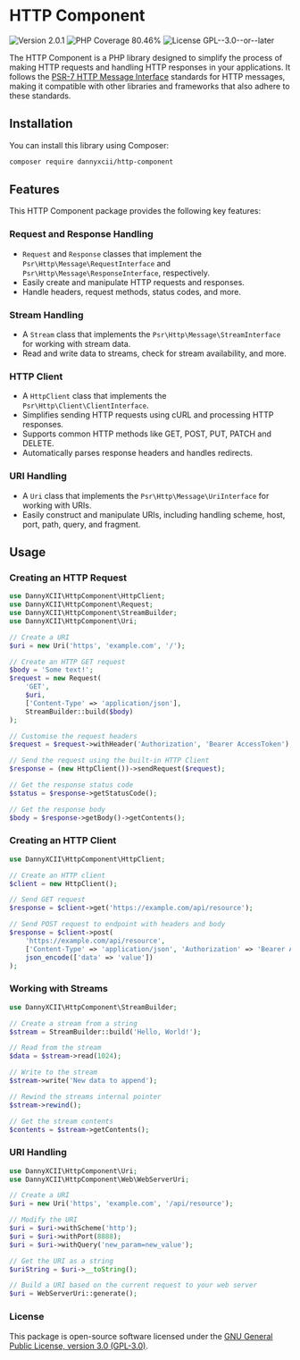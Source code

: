 # HTTP Component

<div>
<!-- Version Badge -->
<img src="https://img.shields.io/badge/Version-2.0.1-blue" alt="Version 2.0.1">
<!-- PHP Coverage Badge -->
<img src="https://img.shields.io/badge/PHP Coverage-80.46%25-yellow" alt="PHP Coverage 80.46%">
<!-- License Badge -->
<img src="https://img.shields.io/badge/License-GPL--3.0--or--later-34ad9b" alt="License GPL--3.0--or--later">
</div>

The HTTP Component is a PHP library designed to simplify the process of making HTTP requests and handling HTTP responses 
in your applications. It follows the [PSR-7 HTTP Message Interface](https://www.php-fig.org/psr/psr-7/) standards for 
HTTP messages, making it compatible with other libraries and frameworks that also adhere to these standards.

## Installation

You can install this library using Composer:

```bash
composer require dannyxcii/http-component
```

## Features

This HTTP Component package provides the following key features:

### Request and Response Handling

- `Request` and `Response` classes that implement the `Psr\Http\Message\RequestInterface` and `Psr\Http\Message\ResponseInterface`, respectively.
- Easily create and manipulate HTTP requests and responses.
- Handle headers, request methods, status codes, and more.

### Stream Handling

- A `Stream` class that implements the `Psr\Http\Message\StreamInterface` for working with stream data.
- Read and write data to streams, check for stream availability, and more.

### HTTP Client

- A `HttpClient` class that implements the `Psr\Http\Client\ClientInterface`.
- Simplifies sending HTTP requests using cURL and processing HTTP responses.
- Supports common HTTP methods like GET, POST, PUT, PATCH and DELETE.
- Automatically parses response headers and handles redirects.

### URI Handling

- A `Uri` class that implements the `Psr\Http\Message\UriInterface` for working with URIs.
- Easily construct and manipulate URIs, including handling scheme, host, port, path, query, and fragment.

## Usage

### Creating an HTTP Request

```php
use DannyXCII\HttpComponent\HttpClient;
use DannyXCII\HttpComponent\Request;
use DannyXCII\HttpComponent\StreamBuilder;
use DannyXCII\HttpComponent\Uri;

// Create a URI
$uri = new Uri('https', 'example.com', '/');

// Create an HTTP GET request
$body = 'Some text!';
$request = new Request(
    'GET', 
    $uri, 
    ['Content-Type' => 'application/json'], 
    StreamBuilder::build($body)
);

// Customise the request headers
$request = $request->withHeader('Authorization', 'Bearer AccessToken');

// Send the request using the built-in HTTP Client
$response = (new HttpClient())->sendRequest($request);

// Get the response status code
$status = $response->getStatusCode();

// Get the response body
$body = $response->getBody()->getContents();
```

### Creating an HTTP Client

```php
use DannyXCII\HttpComponent\HttpClient;

// Create an HTTP client
$client = new HttpClient();

// Send GET request
$response = $client->get('https://example.com/api/resource');

// Send POST request to endpoint with headers and body
$response = $client->post(
    'https://example.com/api/resource', 
    ['Content-Type' => 'application/json', 'Authorization' => 'Bearer AccessToken'], 
    json_encode(['data' => 'value'])
);
```

### Working with Streams

```php
use DannyXCII\HttpComponent\StreamBuilder;

// Create a stream from a string
$stream = StreamBuilder::build('Hello, World!');

// Read from the stream
$data = $stream->read(1024);

// Write to the stream
$stream->write('New data to append');

// Rewind the streams internal pointer
$stream->rewind();

// Get the stream contents
$contents = $stream->getContents();
```

### URI Handling

```php
use DannyXCII\HttpComponent\Uri;
use DannyXCII\HttpComponent\Web\WebServerUri;

// Create a URI
$uri = new Uri('https', 'example.com', '/api/resource');

// Modify the URI
$uri = $uri->withScheme('http');
$uri = $uri->withPort(8888);
$uri = $uri->withQuery('new_param=new_value');

// Get the URI as a string
$uriString = $uri->__toString();

// Build a URI based on the current request to your web server
$uri = WebServerUri::generate();
```

### License
This package is open-source software licensed under the 
[GNU General Public License, version 3.0 (GPL-3.0)](https://opensource.org/licenses/GPL-3.0).